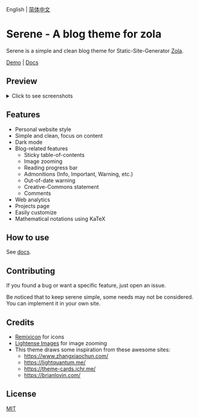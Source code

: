 English | [简体中文](https://github.com/isunjn/serene/blob/main/README-cn.md)

# Serene - A blog theme for zola

Serene is a simple and clean blog theme for Static-Site-Generator [Zola](https://www.getzola.org/).

[Demo](https://serene-demo-site.vercel.app) | [Docs](https://github.com/isunjn/serene/wiki)

## Preview

<details>
  <summary>Click to see screenshots</summary>
  
  ![](https://github.com/isunjn/serene/blob/main/screenshots/1.png?raw=true)
  ![](https://github.com/isunjn/serene/blob/main/screenshots/2.png?raw=true)
  ![](https://github.com/isunjn/serene/blob/main/screenshots/3.png?raw=true)
  ![](https://github.com/isunjn/serene/blob/main/screenshots/4.png?raw=true)
  ![](https://github.com/isunjn/serene/blob/main/screenshots/5.png?raw=true)
  ![](https://github.com/isunjn/serene/blob/main/screenshots/6.png?raw=true)
  ![](https://github.com/isunjn/serene/blob/main/screenshots/7.png?raw=true)
</details>

## Features

- Personal website style
- Simple and clean, focus on content
- Dark mode
- Blog-related features
    - Sticky table-of-contents
    - Image zooming
    - Reading progress bar
    - Admonitions (Info, Important, Warning, etc.)
    - Out-of-date warning
    - Creative-Commons statement
    - Comments
- Web analytics
- Projects page
- Easily customize
- Mathematical notations using KaTeX

## How to use

See [docs](https://github.com/isunjn/serene/wiki).

## Contributing

If you found a bug or want a specific feature, just open an issue.

Be noticed that to keep serene simple, some needs may not be considered. You can implement it in your own site.

## Credits

- [Remixicon](https://remixicon.com/) for icons
- [Lightense Images](https://github.com/sparanoid/lightense-images) for image zooming
- This theme draws some inspiration from these awesome sites:
    - <https://www.zhangxiaochun.com/>
    - <https://lightquantum.me/>
    - <https://theme-cards.ichr.me/>
    - <https://brianlovin.com/>

## License

[MIT](https://github.com/isunjn/serene/blob/main/LICENSE)
